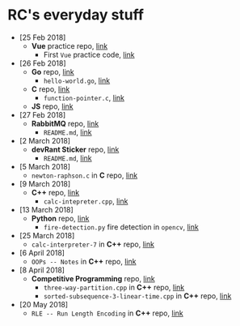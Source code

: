 # RC's everyday stuff

* [25 Feb 2018]
  * __Vue__ practice repo, [link](/js/vue-practice)
    * First `Vue` practice code, [link](/js/vue-practice/first-vue.html)
* [26 Feb 2018]
  * __Go__ repo, [link](/go)
    * `hello-world.go`, [link](/go/hello-world.go)
  * __C__ repo, [link](/c)
    * `function-pointer.c`, [link](/c/function-pointer.c)
  * __JS__ repo, [link](/js)
* [27 Feb 2018]    
  * __RabbitMQ__ repo, [link](/rabbitmq)
    * `README.md`, [link](/rabbitmq/README.md)
* [2 March 2018]
  * __devRant Sticker__ repo, [link](/devrant-sticker)
    * `README.md`, [link](/devrant-sticker/README.md)
* [5 March 2018]  
  * `newton-raphson.c` in __C__ repo, [link](/c/newton-raphson.c)
* [9 March 2018] 
  * __C++__ repo, [link](/cpp)
    * `calc-intepreter.cpp`, [link](/cpp)
* [13 March 2018]
  * __Python__ repo, [link](/python)
    * `fire-detection.py` fire detection in `opencv`, [link](/python/fire-detection.py)
* [25 March 2018] 
  * `calc-interpreter-7` in __C++__ repo, [link](/cpp/calc-interpreter-7)
* [6 April 2018]
  * `OOPs -- Notes` in __C++__ repo, [link](/cpp/OOPs)
* [8 April 2018]
  * __Competitive Programming__ repo, [link](/cpp/competitive)
    * `three-way-partition.cpp` in __C++__ repo, [link](/cpp/competitive/three-way-partition.cpp)
    * `sorted-subsequence-3-linear-time.cpp` in __C++__ repo, [link](/cpp/competitive/sorted-subsequence-3-linear-time.cpp)
* [20 May 2018]
  * `RLE -- Run Length Encoding` in __C++__ repo, [link](/cpp/RLE)
  
